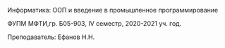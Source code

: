 Информатика: ООП и введение в промышленное программирование

ФУПМ МФТИ,гр. Б05-903, IV семестр, 2020-2021 уч. год.

Преподаватель: Ефанов Н.Н.
